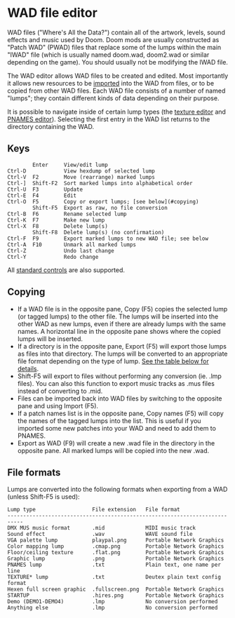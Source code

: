 # WAD file editor

WAD files ("Where's All the Data?") contain all of the artwork, levels, sound
effects and music used by Doom. Doom mods are usually constructed as "Patch WAD"
(PWAD) files that replace some of the lumps within the main "IWAD" file (which
is usually named doom.wad, doom2.wad or similar depending on the game). You
should usually not be modifying the IWAD file.

The WAD editor allows WAD files to be created and edited. Most importantly it
allows new resources to be [imported](#copying) into the WAD from files, or to be copied
from other WAD files. Each WAD file consists of a number of named "lumps"; they
contain different kinds of data depending on their purpose.

It is possible to navigate inside of certain lump types (the [texture editor](texture_editor.md)
and [PNAMES editor](pnames_editor.md)). Selecting the first entry in the WAD
list returns to the directory containing the WAD.

## Keys

            Enter     View/edit lump
    Ctrl-D            View hexdump of selected lump
    Ctrl-V  F2        Move (rearrange) marked lumps
    Ctrl-]  Shift-F2  Sort marked lumps into alphabetical order
    Ctrl-U  F3        Update
    Ctrl-E  F4        Edit
    Ctrl-O  F5        Copy or export lumps; [see below](#copying)
            Shift-F5  Export as raw, no file conversion
    Ctrl-B  F6        Rename selected lump
    Ctrl-K  F7        Make new lump
    Ctrl-X  F8        Delete lump(s)
            Shift-F8  Delete lump(s) (no confirmation)
    Ctrl-F  F9        Export marked lumps to new WAD file; see below
    Ctrl-A  F10       Unmark all marked lumps
    Ctrl-Z            Undo last change
    Ctrl-Y            Redo change

All [standard controls](common.md) are also supported.

## Copying

 * If a WAD file is in the opposite pane, Copy (F5) copies the selected lump
   (or tagged lumps) to the other file. The lumps will be inserted into the
   other WAD as new lumps, even if there are already lumps with the same names.
   A horizontal line in the opposite pane shows where the copied lumps will be
   inserted.
 * If a directory is in the opposite pane, Export (F5) will export those lumps
   as files into that directory. The lumps will be converted to an appropriate
   file format depending on the type of lump.
   [See the table below for details](#file-formats).
 * Shift-F5 will export to files without performing any conversion (ie. .lmp
   files). You can also this function to export music tracks as .mus files
   instead of converting to .mid.
 * Files can be imported back into WAD files by switching to the opposite pane
   and using Import (F5).
 * If a patch names list is in the opposite pane, Copy names (F5) will copy the
   names of the tagged lumps into the list. This is useful if you imported some
   new patches into your WAD and need to add them to PNAMES.
 * Export as WAD (F9) will create a new .wad file in the directory in the
   opposite pane. All marked lumps will be copied into the new .wad.

## File formats

Lumps are converted into the following formats when exporting from a WAD (unless
Shift-F5 is used):

    Lump type                  File extension   File format
    ---------------------------------------------------------------------------
    DMX MUS music format       .mid             MIDI music track
    Sound effect               .wav             WAVE sound file
    VGA palette lump           playpal.png      Portable Network Graphics
    Color mapping lump         .cmap.png        Portable Network Graphics
    Floor/ceiling texture      .flat.png        Portable Network Graphics
    Graphic lump               .png             Portable Network Graphics
    PNAMES lump                .txt             Plain text, one name per line
    TEXTURE* lump              .txt             Deutex plain text config format
    Hexen full screen graphic  .fullscreen.png  Portable Network Graphics
    STARTUP                    .hires.png       Portable Network Graphics
    Demo (DEMO1-DEMO4)         .lmp             No conversion performed
    Anything else              .lmp             No conversion performed

